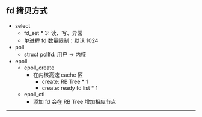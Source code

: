 ## fd 拷贝方式

* select
    * fd_set * 3: 读、写、异常
    * 单进程 fd 数量限制：默认 1024
* poll
    * struct pollfd: 用户 -> 内核
* epoll
    * epoll_create
        * 在内核高速 cache 区
            * create: RB Tree * 1
            * create: ready fd list * 1
    * epoll_ctl
        * 添加 fd 会在 RB Tree 增加相应节点

---
